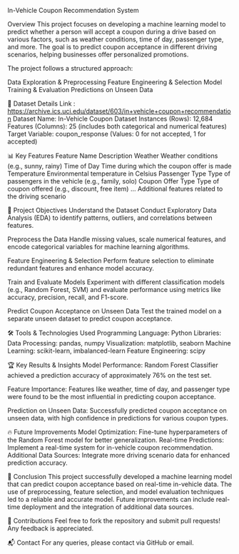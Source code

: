 In-Vehicle Coupon Recommendation System

Overview
This project focuses on developing a machine learning model to predict whether a person will accept a coupon during a drive based on various factors, such as weather conditions, time of day, passenger type, and more. The goal is to predict coupon acceptance in different driving scenarios, helping businesses offer personalized promotions.

The project follows a structured approach:

Data Exploration & Preprocessing
Feature Engineering & Selection
Model Training & Evaluation
Predictions on Unseen Data

📂 Dataset Details
Link : https://archive.ics.uci.edu/dataset/603/in+vehicle+coupon+recommendation
Dataset Name: In-Vehicle Coupon Dataset
Instances (Rows): 12,684
Features (Columns): 25 (includes both categorical and numerical features)
Target Variable: coupon_response (Values: 0 for not accepted, 1 for accepted)

📊 Key Features
Feature Name	Description
Weather	Weather conditions (e.g., sunny, rainy)
Time of Day	Time during which the coupon offer is made
Temperature	Environmental temperature in Celsius
Passenger Type	Type of passengers in the vehicle (e.g., family, solo)
Coupon Offer Type	Type of coupon offered (e.g., discount, free item)
...	Additional features related to the driving scenario

🎯 Project Objectives
Understand the Dataset
Conduct Exploratory Data Analysis (EDA) to identify patterns, outliers, and correlations between features.

Preprocess the Data
Handle missing values, scale numerical features, and encode categorical variables for machine learning algorithms.

Feature Engineering & Selection
Perform feature selection to eliminate redundant features and enhance model accuracy.

Train and Evaluate Models
Experiment with different classification models (e.g., Random Forest, SVM) and evaluate performance using metrics like accuracy, precision, recall, and F1-score.

Predict Coupon Acceptance on Unseen Data
Test the trained model on a separate unseen dataset to predict coupon acceptance.

🛠️ Tools & Technologies Used
Programming Language: Python
Libraries:
Data Processing: pandas, numpy
Visualization: matplotlib, seaborn
Machine Learning: scikit-learn, imbalanced-learn
Feature Engineering: scipy

🏆 Key Results & Insights
Model Performance:
Random Forest Classifier achieved a prediction accuracy of approximately 76% on the test set.

Feature Importance:
Features like weather, time of day, and passenger type were found to be the most influential in predicting coupon acceptance.

Prediction on Unseen Data:
Successfully predicted coupon acceptance on unseen data, with high confidence in predictions for various coupon types.


🔥 Future Improvements
Model Optimization: Fine-tune hyperparameters of the Random Forest model for better generalization.
Real-time Predictions: Implement a real-time system for in-vehicle coupon recommendation.
Additional Data Sources: Integrate more driving scenario data for enhanced prediction accuracy.

📝 Conclusion
This project successfully developed a machine learning model that can predict coupon acceptance based on real-time in-vehicle data. The use of preprocessing, feature selection, and model evaluation techniques led to a reliable and accurate model. Future improvements can include real-time deployment and the integration of additional data sources.

🤝 Contributions
Feel free to fork the repository and submit pull requests! Any feedback is appreciated.


📬 Contact
For any queries, please contact via GitHub or email.
